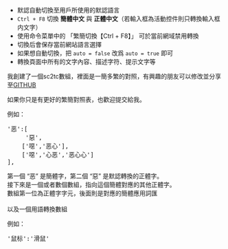 + 默認自動切換至用戶所使用的默認語言
+ `Ctrl + F8` 切換 **簡體中文** 與 **正體中文**（若輸入框為活動控件則只轉換輸入框内文字）
+ 使用命令菜單中的 「繁簡切換【Ctrl + F8】」 可於當前網域禁用轉換
+ 切換后會保存當前網站語言選擇
+ 如果想自動切換，把 `auto = false` 改爲 `auto = true` 即可
+ 轉換頁面中所有的文字內容、描述字符、提示文字等

我創建了一個sc2tc數組，裡面是一簡多繁的對照，有興趣的朋友可以修改並分享至[GITHUB](https://github.com/hoothin/UserScripts/blob/master/Switch%20Traditional%20Chinese%20and%20Simplified%20Chinese/Switch%20Traditional%20Chinese%20and%20Simplified%20Chinese.user.js)

如果你只是有更好的繁簡對照表，也歡迎提交給我。

例如：
<pre>'恶':[
     '惡',
    ['噁','恶心'],
    ['噁','心恶','恶心心']
],</pre>
第一個 “恶” 是簡體字，第二個 “惡” 是默認轉換的正體字。<br>接下來是一個或者數個數組，指向這個簡體對應的其他正體字。<br>數組第一位為正體字字元，後面則是對應的簡體應用詞匯
<br><br>
以及一個用語轉換數組

例如：
<pre>'鼠标':'滑鼠'
</pre>
